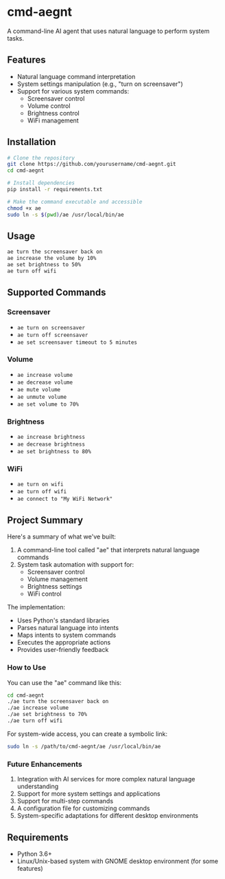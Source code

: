 # cmd-aegnt

A command-line AI agent that uses natural language to perform system tasks.

## Features
- Natural language command interpretation
- System settings manipulation (e.g., "turn on screensaver")
- Support for various system commands:
  - Screensaver control
  - Volume control
  - Brightness control
  - WiFi management

## Installation
```bash
# Clone the repository
git clone https://github.com/yourusername/cmd-aegnt.git
cd cmd-aegnt

# Install dependencies
pip install -r requirements.txt

# Make the command executable and accessible
chmod +x ae
sudo ln -s $(pwd)/ae /usr/local/bin/ae
```

## Usage
```bash
ae turn the screensaver back on
ae increase the volume by 10%
ae set brightness to 50%
ae turn off wifi
```

## Supported Commands

### Screensaver
- `ae turn on screensaver`
- `ae turn off screensaver`
- `ae set screensaver timeout to 5 minutes`

### Volume
- `ae increase volume`
- `ae decrease volume`
- `ae mute volume`
- `ae unmute volume`
- `ae set volume to 70%`

### Brightness
- `ae increase brightness`
- `ae decrease brightness` 
- `ae set brightness to 80%`

### WiFi
- `ae turn on wifi`
- `ae turn off wifi`
- `ae connect to "My WiFi Network"`

## Project Summary

Here's a summary of what we've built:

1. A command-line tool called "ae" that interprets natural language commands
2. System task automation with support for:
   * Screensaver control
   * Volume management
   * Brightness settings
   * WiFi control

The implementation:
* Uses Python's standard libraries
* Parses natural language into intents
* Maps intents to system commands
* Executes the appropriate actions
* Provides user-friendly feedback

### How to Use

You can use the "ae" command like this:

```bash
cd cmd-aegnt
./ae turn the screensaver back on
./ae increase volume
./ae set brightness to 70%
./ae turn off wifi
```

For system-wide access, you can create a symbolic link:

```bash
sudo ln -s /path/to/cmd-aegnt/ae /usr/local/bin/ae
```

### Future Enhancements

1. Integration with AI services for more complex natural language understanding
2. Support for more system settings and applications
3. Support for multi-step commands
4. A configuration file for customizing commands
5. System-specific adaptations for different desktop environments

## Requirements
- Python 3.6+
- Linux/Unix-based system with GNOME desktop environment (for some features)
